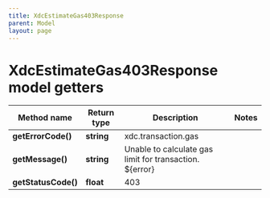 ```yaml
---
title: XdcEstimateGas403Response
parent: Model
layout: page
---
```


# XdcEstimateGas403Response model getters

Method name | Return type | Description | Notes
------------ | ------------- | ------------- | -------------
**getErrorCode()** | **string** | xdc.transaction.gas |
**getMessage()** | **string** | Unable to calculate gas limit for transaction. ${error} |
**getStatusCode()** | **float** | 403 |

